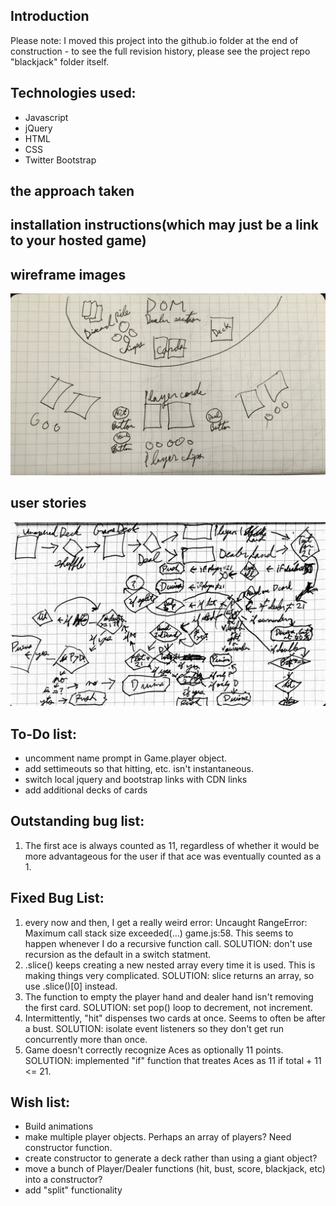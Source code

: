 ## Introduction

Please note: I moved this project into the github.io folder at the end of construction - to see the full revision history, please see the project repo "blackjack" folder itself.

## Technologies used:
* Javascript
* jQuery
* HTML
* CSS
* Twitter Bootstrap

## the approach taken

## installation instructions(which may just be a link to your hosted game)

## wireframe images

![](workflow/DOM_Wireframe.jpg)

## user stories

![](workflow/user_story.jpg)

## To-Do list:
* uncomment name prompt in Game.player object.
* add settimeouts so that hitting, etc. isn't instantaneous.
* switch local jquery and bootstrap links with CDN links
* add additional decks of cards

## Outstanding bug list:

1. The first ace is always counted as 11, regardless of whether it would be more advantageous for the user if that ace was eventually counted as a 1. 

## Fixed Bug List:
1. every now and then, I get a really weird error: Uncaught RangeError: Maximum call stack size exceeded(…) game.js:58. This seems to happen whenever I do a recursive function call. SOLUTION: don't use recursion as the default in a switch statment.
2. .slice() keeps creating a new nested array every time it is used. This is making things very complicated. SOLUTION: slice returns an array, so use .slice()[0] instead.
3. The function to empty the player hand and dealer hand isn't removing the first card. SOLUTION: set pop() loop to decrement, not increment.
4. Intermittently, "hit" dispenses two cards at once. Seems to often be after a bust. SOLUTION: isolate event listeners so they don't get run concurrently more than once. 
5. Game doesn't correctly recognize Aces as optionally 11 points. SOLUTION: implemented "if" function that treates Aces as 11 if total + 11 <= 21.

## Wish list:
* Build animations
* make multiple player objects. Perhaps an array of players? Need constructor function.
* create constructor to generate a deck rather than using a giant object?
* move a bunch of Player/Dealer functions (hit, bust, score, blackjack, etc) into a constructor?
* add "split" functionality